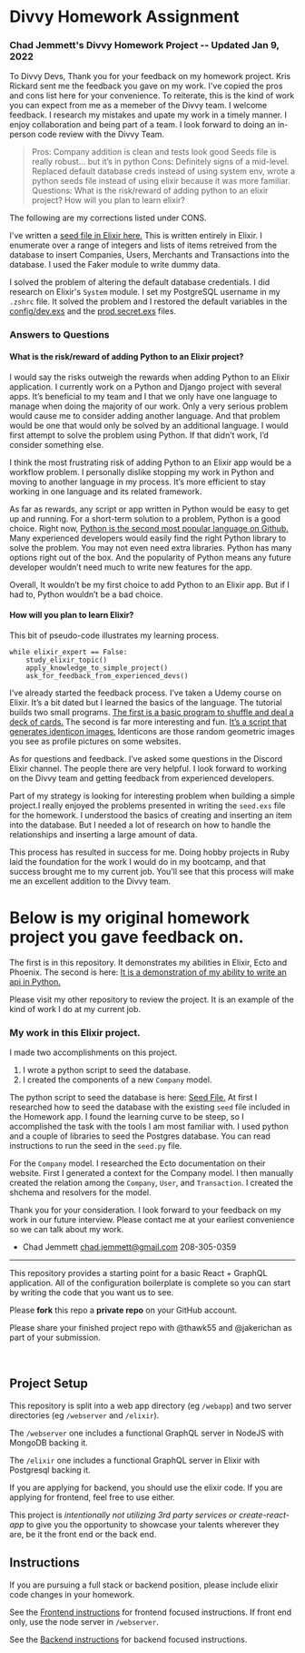 # Divvy Homework Assignment

### Chad Jemmett's Divvy Homework Project -- Updated Jan 9, 2022

To Divvy Devs,
Thank you for your feedback on my homework project. Kris Rickard sent me the feedback you gave on my work. I've copied
the pros and cons list here for your convenience.
To reiterate, this is the kind of work you can expect from me as a memeber of the Divvy team. I welcome feedback. I
research my mistakes and upate my work in a timely manner. I enjoy collaboration and being part of a team. I look
forward to doing an in-person code review with the Divvy Team.

> Pros:
> Company addition is clean and tests look good
> Seeds file is really robust… but it’s in python
> Cons:
> Definitely signs of a mid-level. Replaced default database creds instead of using system env, wrote a python seeds file instead of using elixir because it was more familiar.
> Questions:
> What is the risk/reward of adding python to an elixir project?
> How will you plan to learn elixir?

The following are my corrections listed under CONS.

I've written a [seed file in Elixir here.](https://github.com/ceejaay/web-homework/blob/master/elixir/priv/repo/seeds.exs)
This is written entirely in Elixir. I enumerate over a range of integers and lists of items retreived from the database
to insert Companies, Users, Merchants and Transactions into the database. I used the Faker module to write dummy data.

I solved the problem of altering the default database credentials. I did research on Elixir's `System` module. I
set my PostgreSQL username in my `.zshrc` file. It solved the problem and I restored the default variables in the
[config/dev.exs](https://github.com/ceejaay/web-homework/blob/master/elixir/config/dev.exs) and the [prod.secret.exs](https://github.com/ceejaay/web-homework/blob/master/elixir/config/prod.secret.exs) files.


### Answers to Questions

#### What is the risk/reward of adding Python to an Elixir project?

I would say the risks outweigh the rewards when adding Python to an Elixir application. I currently work on a Python and Django project with several apps. It’s beneficial to my team and I that we only have one language to manage when doing the majority of our work. Only a very serious problem would cause me to consider adding another language. And that problem would be one that would only be solved by an additional language. I would first attempt to solve the problem using Python. If that didn’t work, I’d consider something else.


I think the most frustrating risk of adding Python to an Elixir app would be a workflow problem. I personally dislike stopping my work in Python and moving to another language in my process. It’s more efficient to stay working in one language and its related framework.


    
As far as rewards, any script or app written in Python would be easy to get up and running. For a short-term solution to a problem, Python is a good choice. Right now, [Python is the second most popular language on Github.](https://madnight.github.io/githut/#/pull_requests/2021/4) Many experienced developers would easily find the right Python library to solve the problem. You may not even need extra libraries. Python has many options right out of the box. And the popularity of Python means any future developer wouldn’t need much to write new features for the app.


Overall, It wouldn’t be my first choice to add Python to an Elixir app. But if I had to, Python wouldn’t be a bad choice.

#### How will you plan to learn Elixir?

This bit of pseudo-code illustrates my learning process.
```
while elixir_expert == False:
    study_elixir_topic()
    apply_knowledge_to_simple_project()
    ask_for_feedback_from_experienced_devs()

```

I’ve already started the feedback process. I’ve taken a Udemy course on Elixir. It’s a bit dated but I learned the
basics of the language. The tutorial builds two small programs. [The first is a basic program to shuffle and deal a
deck of cards.](https://github.com/ceejaay/elixir_card_shuffler) The second is far more interesting and fun. [It’s a script that generates identicon images.](https://github.com/ceejaay/elixir_project) Identicons are those random geometric images you see as profile pictures on some websites. 

As for questions and feedback. I’ve asked some questions in the Discord Elixir channel. The people there are very helpful. I look forward to working on the Divvy team and getting feedback from experienced developers.

Part of my strategy is looking for interesting problem when building a simple project.I really enjoyed the problems presented in writing the `seed.exs` file for the homework. I understood the basics of creating and inserting an item into the database. But I needed a lot of research on how to handle the relationships and inserting a large amount of data. 

This process has resulted in success for me. Doing hobby projects in Ruby laid the foundation for the work I would do in my bootcamp, and that success brought me to my current job. You’ll see that this process will make me an excellent addition to the Divvy team.


# Below is my original homework project you gave feedback on.


The first is in this repository. It demonstrates my abilities in Elixir, Ecto and Phoenix.
The second is here: [It is a demonstration of my ability to write an api in
Python.](https://github.com/ceejaay/transaction_tracker)

Please visit my other repository to review the project. It is an example of the kind of work I do at my current job.

### My work in this Elixir project. 
I made two accomplishments on this project.

1. I wrote a python script to seed the database.
2. I created the components of a new `Company` model.

The python script to seed the database is here: [Seed File.](https://github.com/ceejaay/web-homework/blob/master/seed.py)
At first I researched how to seed the database with the existing `seed` file included in the Homework app. I found the
learning curve to be steep, so I accomplished the task with the tools I am most familiar with. I used python and a
couple of libraries to seed the Postgres database.
You can read instructions to run the seed in the `seed.py` file.

For the `Company` model. I researched the Ecto documentation on their website. First I generated a context for the
Company model. I then manually created the relation among the `Company`, `User`, and `Transaction`.
I created the shchema and resolvers for the model.

Thank you for your consideration. I look forward to your feedback on my work in our future interview. 
Please contact me at your earliest convenience so we can talk about my work.

- Chad Jemmett
chad.jemmett@gmail.com
208-305-0359


*************************************************************************************************
This repository provides a starting point for a basic React + GraphQL application.
All of the configuration boilerplate is complete so you can start by writing the code that you want us to see.

Please **fork** this repo a **private repo** on your GitHub account.

Please share your finished project repo with @thawk55 and @jakerichan as part of your submission.

<br />


## Project Setup

This repository is split into a web app directory (eg `/webapp`) and two server directories (eg `/webserver` and `/elixir`).

The `/webserver` one includes a functional GraphQL server in NodeJS with MongoDB backing it.

The `/elixir` one includes a functional GraphQL server in Elixir with Postgresql backing it.

If you are applying for backend, you should use the elixir code.
If you are applying for frontend, feel free to use either.

This project is _intentionally not utilizing 3rd party services or create-react-app_ to give you the opportunity to showcase your talents wherever they are, be it the front end or the back end.

## Instructions

If you are pursuing a full stack or backend position, please include elixir code changes in your homework.

See the [Frontend instructions](webapp/README.md) for frontend focused instructions.  If front end only, use the node server in `/webserver`.

See the [Backend instructions](backend.md) for backend focused instructions.



